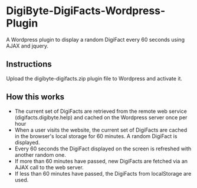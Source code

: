 # DigiByte-DigiFacts-Wordpress-Plugin
A Wordpress plugin to display a random DigiFact every 60 seconds using AJAX and jquery.

## Instructions

Upload the digibyte-digifacts.zip plugin file to Wordpress and activate it.

## How this works

- The current set of DigiFacts are retrieved from the remote web service (digifacts.digibyte.help) and cached on the Wordpress server once per hour
- When a user visits the website, the current set of DigiFacts are cached in the browser's local storage for 60 minutes. A random DigiFact is displayed.
- Every 60 seconds the DigiFact displayed on the screen is refreshed with another random one.
- If more than 60 minutes have passed, new DigiFacts are fetched via an AJAX call to the web server.
- If less than 60 minutes have passed, the DigiFacts from localStorage are used.
